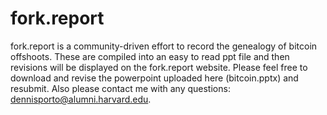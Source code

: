# fork.report

fork.report is a community-driven effort to record the genealogy of bitcoin offshoots. 
These are compiled into an easy to read ppt file and then revisions will be displayed on the fork.report website.
Please feel free to download and revise the powerpoint uploaded here (bitcoin.pptx) and resubmit.
Also please contact me with any questions: dennisporto@alumni.harvard.edu.
